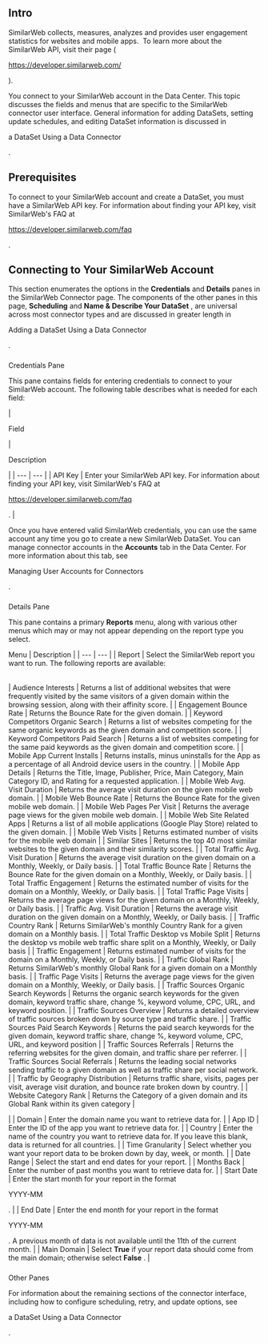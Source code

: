 

Intro
-------

SimilarWeb collects, measures, analyzes and provides user engagement statistics for websites and mobile apps.  To learn more about the SimilarWeb API, visit their page (

https://developer.similarweb.com/

).


 You connect to your SimilarWeb account in the Data Center. This topic discusses the fields and menus that are specific to the SimilarWeb connector user interface. General information for adding DataSets, setting update schedules, and editing DataSet information is discussed in

a DataSet Using a Data Connector

.


 Prerequisites
---------------

To connect to your SimilarWeb account and create a DataSet, you must have a SimilarWeb API key. For information about finding your API key, visit SimilarWeb's FAQ at

https://developer.similarweb.com/faq

.


 Connecting to Your SimilarWeb Account
---------------------------------------


 This section enumerates the options in the
 **Credentials**
 and
 **Details**
 panes in the SimilarWeb Connector page. The components of the other panes in this page,
 **Scheduling**
 and
 **Name & Describe Your DataSet**
 , are universal across most connector types and are discussed in greater length in

Adding a DataSet Using a Data Connector

.


###

Credentials Pane


 This pane contains fields for entering credentials to connect to your SimilarWeb account. The following table describes what is needed for each field:


|

Field

|

Description

|
| --- | --- |
|
 API Key
  |
 Enter your SimilarWeb API key. For information about finding your API key, visit SimilarWeb's FAQ at

https://developer.similarweb.com/faq

.
  |


 Once you have entered valid SimilarWeb credentials, you can use the same account any time you go to create a new SimilarWeb DataSet. You can manage connector accounts in the
 **Accounts**
 tab in the Data Center. For more information about this tab, see

Managing User Accounts for Connectors

.


###
 Details Pane

This pane contains a primary
 **Reports**
 menu, along with various other menus which may or may not appear depending on the report type you select.


 Menu
  |
 Description
  |
| --- | --- |
|
 Report
  |
 Select the SimilarWeb report you want to run. The following reports are available:


|  |  |
| --- | --- |
|
 Audience Interests
  |
 Returns a list of additional websites that were frequently visited by the same visitors of a given domain within the browsing session, along with their affinity score.
  |
|
 Engagement Bounce Rate
  |
 Returns the Bounce Rate for the given domain.
  |
|
 Keyword Competitors Organic Search
  |
 Returns a list of websites competing for the same organic keywords as the given domain and competition score.
  |
|
 Keyword Competitors Paid Search
  |
 Returns a list of websites competing for the same paid keywords as the given domain and competition score.
  |
|
 Mobile App Current Installs
  |
 Returns installs, minus uninstalls for the App as a percentage of all Android device users in the country.
  |
|
 Mobile App Details
  |
 Returns the Title, Image, Publisher, Price, Main Category, Main Category ID, and Rating for a requested application.
  |
|
 Mobile Web Avg. Visit Duration
  |
 Returns the average visit duration on the given mobile web domain.
  |
|
 Mobile Web Bounce Rate
  |
 Returns the Bounce Rate for the given mobile web domain.
  |
|
 Mobile Web Pages Per Visit
  |
 Returns the average page views for the given mobile web domain.
  |
|
 Mobile Web Site Related Apps
  |
 Returns a list of all mobile applications (Google Play Store) related to the given domain.
  |
|
 Mobile Web Visits
  |
 Returns estimated number of visits for the mobile web domain
  |
|
 Similar Sites
  |
 Returns the top 40 most similar websites to the given domain and their similarity scores.
  |
|
 Total Traffic Avg. Visit Duration
  |
 Returns the average visit duration on the given domain on a Monthly, Weekly, or Daily basis.
  |
|
 Total Traffic Bounce Rate
  |
 Returns the Bounce Rate for the given domain on a Monthly, Weekly, or Daily basis.
  |
|
 Total Traffic Engagement
  |
 Returns the estimated number of visits for the domain on a Monthly, Weekly, or Daily basis.
  |
|
 Total Traffic Page Visits
  |
 Returns the average page views for the given domain on a Monthly, Weekly, or Daily basis.
  |
|
 Traffic Avg. Visit Duration
  |
 Returns the average visit duration on the given domain on a Monthly, Weekly, or Daily basis.
  |
|
 Traffic Country Rank
  |
 Returns SimilarWeb's monthly Country Rank for a given domain on a Monthly basis.
  |
|
 Total Traffic Desktop vs Mobile Split
  |
 Returns the desktop vs mobile web traffic share split on a Monthly, Weekly, or Daily basis
  |
|
 Traffic Engagement
  |
 Returns estimated number of visits for the domain on a Monthly, Weekly, or Daily basis.
  |
|
 Traffic Global Rank
  |
 Returns SimilarWeb's monthly Global Rank for a given domain on a Monthly basis.
  |
|
 Traffic Page Visits
  |
 Returns the average page views for the given domain on a Monthly, Weekly, or Daily basis.
  |
|
 Traffic Sources Organic Search Keywords
  |
 Returns the organic search keywords for the given domain, keyword traffic share, change %, keyword volume, CPC, URL, and keyword position.
  |
|
 Traffic Sources Overview
  |
 Returns a detailed overview of traffic sources broken down by source type and traffic share.
  |
|
 Traffic Sources Paid Search Keywords
  |
 Returns the paid search keywords for the given domain, keyword traffic share, change %, keyword volume, CPC, URL, and keyword position
  |
|
 Traffic Sources Referrals
  |
 Returns the referring websites for the given domain, and traffic share per referrer.
  |
|
 Traffic Sources Social Referrals
  |
 Returns the leading social networks sending traffic to a given domain as well as traffic share per social network.
  |
|
 Traffic by Geography Distribution
  |
 Returns traffic share, visits, pages per visit, average visit duration, and bounce rate broken down by country.
  |
|
 Website Category Rank
  |
 Returns the Category of a given domain and its Global Rank within its given category
  |

|
|
 Domain
  |
 Enter the domain name you want to retrieve data for.
  |
|
 App ID
  |
 Enter the ID of the app you want to retrieve data for.
  |
|
 Country
  |
 Enter the name of the country you want to retrieve data for. If you leave this blank, data is returned for all countries.
  |
|
 Time Granularity
  |
 Select whether you want your report data to be broken down by day, week, or month.
  |
|
 Date Range
  |
 Select the start and end dates for your report.
  |
|
 Months Back
  |
 Enter the number of past months you want to retrieve data for.
  |
|
 Start Date
  |
 Enter the start month for your report in the format

YYYY-MM

.
  |
|
 End Date
  |
 Enter the end month for your report in the format

YYYY-MM

. A previous month of data is not available until the 11th of the current month.
  |
|
 Main Domain
  |
 Select
 **True**
 if your report data should come from the main domain; otherwise select
 **False**
 .
  |


###
 Other Panes

For information about the remaining sections of the connector interface, including how to configure scheduling, retry, and update options, see

a DataSet Using a Data Connector

.

